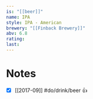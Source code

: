 ```yaml
---
is: "[[beer]]"
name: IPA
style: IPA - American
brewery: "[[Finback Brewery]]"
abv: 6.8
rating: 
last:
---
```

# Notes
- [x] [[2017-09]] #do/drink/beer 👍

